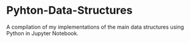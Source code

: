 # Pyhton-Data-Structures
A compilation of my implementations of the main data structures using Python in Jupyter Notebook.
